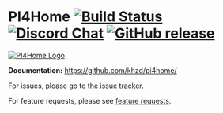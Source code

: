 # PI4Home [![Build Status](https://travis-ci.org/pi4home/pi4home.svg?branch=master)](https://travis-ci.org/pi4home/pi4home) [![Discord Chat](https://img.shields.io/discord/429907082951524364.svg)](https://discord.gg/7yAV2Gs) [![GitHub release](https://img.shields.io/github/release/pi4home/pi4home.svg)](https://github.com/khzd/pi4home/pi4home/releases/)

[![PI4Home Logo](https://github.com/khzd/pi4home/_images/pi4home.svg)](https://github.com/khzd/pi4home/)

**Documentation:** https://github.com/khzd/pi4home/

For issues, please go to [the issue tracker](https://github.com/khzd/pi4home/issues/issues).

For feature requests, please see [feature requests](https://github.com/khzd/pi4home/pulls).
